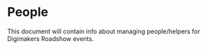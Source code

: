 # People

This document will contain info about managing people/helpers for Digimakers Roadshow events.
